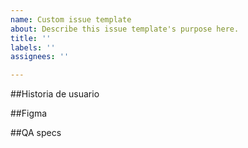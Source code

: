 ```yaml
---
name: Custom issue template
about: Describe this issue template's purpose here.
title: ''
labels: ''
assignees: ''

---
```


##Historia de usuario


##Figma


##QA specs
